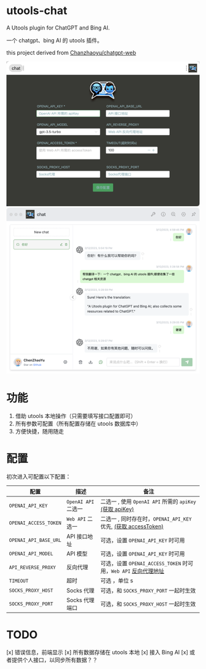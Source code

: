 # utools-chat

A Utools plugin for ChatGPT and Bing AI.

一个 chatgpt、bing AI 的 utools 插件。

this project derived from [Chanzhaoyu/chatgpt-web](https://github.com/chanzhaoyu/chatgpt-web.git)

![演示](。/../demo/chat-config-set.png)
![演示](。/../demo/chat.png)

# 功能

1. 借助 utools 本地操作（只需要填写接口配置即可）
2. 所有参数可配置（所有配置存储在 utools 数据库中）
3. 方便快捷，随用随走

# 配置

初次进入可配置以下配置：

| 配置                  | 描述                | 备注                                                                                                                                |
| --------------------- | ------------------- | ----------------------------------------------------------------------------------------------------------------------------------- |
| `OPENAI_API_KEY`      | `OpenAI API` 二选一 | 二选一 , 使用 `OpenAI API` 所需的 `apiKey` [(获取 apiKey)](https://platform.openai.com/overview)                                    |
| `OPENAI_ACCESS_TOKEN` | `Web API` 二选一    | 二选一 , 同时存在时，`OPENAI_API_KEY` 优先, [(获取 accessToken)](https://chat.openai.com/api/auth/session)                          |
| `OPENAI_API_BASE_URL` | API 接口地址        | 可选，设置 `OPENAI_API_KEY` 时可用                                                                                                  |
| `OPENAI_API_MODEL`    | API 模型            | 可选，设置 `OPENAI_API_KEY` 时可用                                                                                                  |
| `API_REVERSE_PROXY`   | 反向代理            | 可选，设置 `OPENAI_ACCESS_TOKEN` 时可用，`Web API` [反向代理地址](https://github.com/transitive-bullshit/chatgpt-api#reverse-proxy) |
| `TIMEOUT`             | 超时                | 可选 ，单位 s                                                                                                                       |
| `SOCKS_PROXY_HOST`    | Socks 代理          | 可选，和 `SOCKS_PROXY_PORT` 一起时生效                                                                                              |
| `SOCKS_PROXY_PORT`    | Socks 代理端口      | 可选，和 `SOCKS_PROXY_HOST` 一起时生效                                                                                              |

# TODO

[x] 错误信息，前端显示
[x] 所有数据存储在 utools 本地
[x] 接入 Bing AI
[x] 或者提供个人接口，以同步所有数据？？
